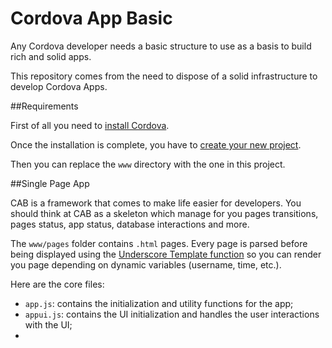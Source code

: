 Cordova App Basic
=================

Any Cordova developer needs a basic structure to use as a basis to build rich and solid apps.

This repository comes from the need to dispose of a solid infrastructure to develop Cordova Apps.

##Requirements

First of all you need to [install Cordova](http://cordova.apache.org/docs/en/edge/index.html).

Once the installation is complete, you have to [create your new project](http://cordova.apache.org/docs/en/edge/guide_cli_index.md.html#The%20Command-Line%20Interface).

Then you can replace the `www` directory with the one in this project.

##Single Page App

CAB is a framework that comes to make life easier for developers. You should think at CAB as a skeleton which manage for you pages transitions, pages status, app status, database interactions and more.

The `www/pages` folder contains `.html` pages. Every page is parsed before being displayed using the [Underscore Template function](http://underscorejs.org/#template) so you can render you page depending on dynamic variables (username, time, etc.).

Here are the core files:
- `app.js`: contains the initialization and utility functions for the app;
- `appui.js`: contains the UI initialization and handles the user interactions with the UI;
- 
